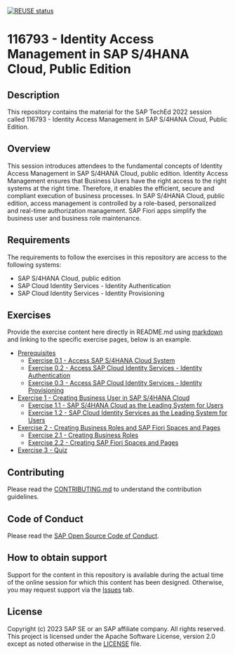 [![REUSE status](https://api.reuse.software/badge/github.com/SAP-samples/teched2023-DT167)](https://api.reuse.software/info/github.com/SAP-samples/teched2023-DT167)

# 116793 - Identity Access Management in SAP S/4HANA Cloud, Public Edition

## Description

This repository contains the material for the SAP TechEd 2022 session called 116793 - Identity Access Management in SAP S/4HANA Cloud, Public Edition.  

## Overview

This session introduces attendees to the fundamental concepts of Identity Access Management in SAP S/4HANA Cloud, public edition. Identity Access Management ensures that Business Users have the right access to the right systems at the right time.
Therefore, it enables the efficient, secure and compliant execution of business processes. In SAP S/4HANA Cloud, public edition, access management is controlled by a role-based, personalized and real-time authorization management. SAP Fiori apps simplify the business user and business role maintenance.

## Requirements

The requirements to follow the exercises in this repository are access to the following systems:

- SAP S/4HANA Cloud, public edition
- SAP Cloud Identity Services - Identity Authentication
- SAP Cloud Identity Services - Identity Provisioning

## Exercises

Provide the exercise content here directly in README.md using [markdown](https://guides.github.com/features/mastering-markdown/) and linking to the specific exercise pages, below is an example.

- [Prerequisites](exercises/ex0/)
    - [Exercise 0.1 - Access SAP S/4HANA Cloud System](https://github.com/SAP-samples/teched2023-DT167/tree/main/exercises/ex0#access-sap-s4hana-cloud-system)
    - [Exercise 0.2 - Access SAP Cloud Identity Services - Identity Authentication](https://github.com/SAP-samples/teched2023-DT167/tree/main/exercises/ex0#access-sap-cloud-identity-services---identity-authentication)
    - [Exercise 0.3 - Access SAP Cloud Identity Services - Identity Provisioning](https://github.com/SAP-samples/teched2023-DT167/tree/main/exercises/ex0#access-sap-cloud-identity-services---identity-provisioning)  
- [Exercise 1 - Creating Business User in SAP S/4HANA Cloud](exercises/ex1/)
    - [Exercise 1.1 - SAP S/4HANA Cloud as the Leading System for Users](exercises/ex1#exercise-11-sub-exercise-1-description)
    - [Exercise 1.2 - SAP Cloud Identity Services as the Leading System for Users](exercises/ex1#exercise-12-sub-exercise-2-description)
- [Exercise 2 - Creating Business Roles and SAP Fiori Spaces and Pages](exercises/ex2/)
    - [Exercise 2.1 - Creating Business Roles](exercises/ex2#exercise-21-sub-exercise-1-description)
    - [Exercise 2.2 - Creating SAP Fiori Spaces and Pages](exercises/ex2#exercise-22-sub-exercise-2-description)
- [Exercise 3 - Quiz](exercises/ex3/)

## Contributing
Please read the [CONTRIBUTING.md](./CONTRIBUTING.md) to understand the contribution guidelines.

## Code of Conduct
Please read the [SAP Open Source Code of Conduct](https://github.com/SAP-samples/.github/blob/main/CODE_OF_CONDUCT.md).

## How to obtain support

Support for the content in this repository is available during the actual time of the online session for which this content has been designed. Otherwise, you may request support via the [Issues](../../issues) tab.

## License
Copyright (c) 2023 SAP SE or an SAP affiliate company. All rights reserved. This project is licensed under the Apache Software License, version 2.0 except as noted otherwise in the [LICENSE](LICENSES/Apache-2.0.txt) file.
